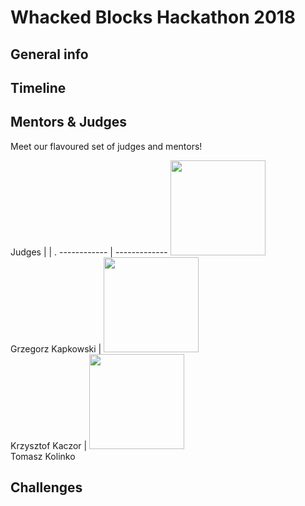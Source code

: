 # Whacked Blocks Hackathon 2018

## General info

## Timeline

## Mentors & Judges

Meet our flavoured set of judges and mentors!

Judges |   |  .
------------ | -------------
<img src="https://static1.squarespace.com/static/5b86e2f8cc8fedee5576d563/t/5b8a4e2503ce641ab2ea4cb2/1535790631681/grzes+kapkowski.jpg" width="152" height="152"><br/>Grzegorz Kapkowski | <img src="https://static1.squarespace.com/static/5b86e2f8cc8fedee5576d563/t/5b8d07844fa51ae1229fc6de/1535969162580/krzysztof+kaczor.jpg?format=500w" width="152" height="152"><br/>Krzysztof Kaczor | <img src="https://static1.squarespace.com/static/5b86e2f8cc8fedee5576d563/t/5b8a4e0d4fa51ae12289d971/1535790608324/tomek+kolinko.jpg?format=500w" width="152" height="152"><br/>Tomasz Kolinko

## Challenges
